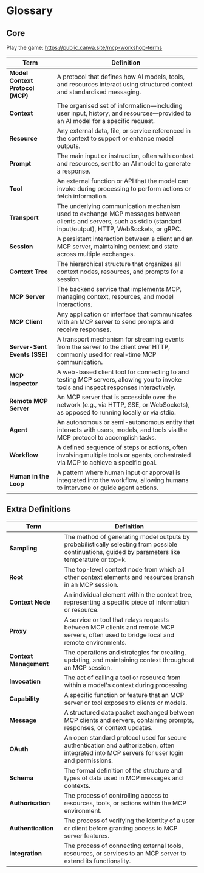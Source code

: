 # Glossary

## Core

Play the game: https://public.canva.site/mcp-workshop-terms

| Term | Definition |
|------|------------|
| **Model Context Protocol (MCP)** | A protocol that defines how AI models, tools, and resources interact using structured context and standardised messaging. |
| **Context** | The organised set of information—including user input, history, and resources—provided to an AI model for a specific request. |
| **Resource** | Any external data, file, or service referenced in the context to support or enhance model outputs. |
| **Prompt** | The main input or instruction, often with context and resources, sent to an AI model to generate a response. |
| **Tool** | An external function or API that the model can invoke during processing to perform actions or fetch information. |
| **Transport** | The underlying communication mechanism used to exchange MCP messages between clients and servers, such as stdio (standard input/output), HTTP, WebSockets, or gRPC. |
| **Session** | A persistent interaction between a client and an MCP server, maintaining context and state across multiple exchanges. |
| **Context Tree** | The hierarchical structure that organizes all context nodes, resources, and prompts for a session. |
| **MCP Server** | The backend service that implements MCP, managing context, resources, and model interactions. |
| **MCP Client** | Any application or interface that communicates with an MCP server to send prompts and receive responses. |
| **Server-Sent Events (SSE)** | A transport mechanism for streaming events from the server to the client over HTTP, commonly used for real-time MCP communication. |
| **MCP Inspector** | A web-based client tool for connecting to and testing MCP servers, allowing you to invoke tools and inspect responses interactively. |
| **Remote MCP Server** | An MCP server that is accessible over the network (e.g., via HTTP, SSE, or WebSockets), as opposed to running locally or via stdio. |
| **Agent** | An autonomous or semi-autonomous entity that interacts with users, models, and tools via the MCP protocol to accomplish tasks. |
| **Workflow** | A defined sequence of steps or actions, often involving multiple tools or agents, orchestrated via MCP to achieve a specific goal. |
| **Human in the Loop** | A pattern where human input or approval is integrated into the workflow, allowing humans to intervene or guide agent actions. |

## Extra Definitions

| Term | Definition |
|------|------------|
| **Sampling** | The method of generating model outputs by probabilistically selecting from possible continuations, guided by parameters like temperature or top-k. |
| **Root** | The top-level context node from which all other context elements and resources branch in an MCP session. |
| **Context Node** | An individual element within the context tree, representing a specific piece of information or resource. |
| **Proxy** | A service or tool that relays requests between MCP clients and remote MCP servers, often used to bridge local and remote environments. |
| **Context Management** | The operations and strategies for creating, updating, and maintaining context throughout an MCP session. |
| **Invocation** | The act of calling a tool or resource from within a model's context during processing. |
| **Capability** | A specific function or feature that an MCP server or tool exposes to clients or models. |
| **Message** | A structured data packet exchanged between MCP clients and servers, containing prompts, responses, or context updates. |
| **OAuth** | An open standard protocol used for secure authentication and authorization, often integrated into MCP servers for user login and permissions. |
| **Schema** | The formal definition of the structure and types of data used in MCP messages and contexts. |
| **Authorisation** | The process of controlling access to resources, tools, or actions within the MCP environment. |
| **Authentication** | The process of verifying the identity of a user or client before granting access to MCP server features. |
| **Integration** | The process of connecting external tools, resources, or services to an MCP server to extend its functionality. |